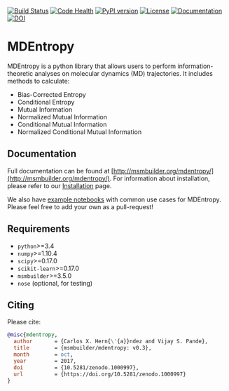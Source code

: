 [![Build Status](https://travis-ci.org/msmbuilder/mdentropy.svg?branch=master)](https://travis-ci.org/msmbuilder/mdentropy)
[![Code Health](https://landscape.io/github/msmbuilder/mdentropy/master/landscape.svg?style=flat)](https://landscape.io/github/msmbuilder/mdentropy/master)
[![PyPI version](https://badge.fury.io/py/mdentropy.svg)](http://badge.fury.io/py/mdentropy)
[![License](https://img.shields.io/badge/license-MIT-red.svg?style=flat)](https://opensource.org/licenses/MIT)
[![Documentation](https://img.shields.io/badge/docs-latest-blue.svg?style=flat)](http://msmbuilder.org/mdentropy/)
[![DOI](https://zenodo.org/badge/DOI/10.5281/zenodo.1000997.svg)](https://doi.org/10.5281/zenodo.1000997)


MDEntropy
=========

MDEntropy is a python library that allows users to perform information-theoretic
analyses on molecular dynamics (MD) trajectories. It includes methods to
calculate:

+ Bias-Corrected Entropy
+ Conditional Entropy
+ Mutual Information
+ Normalized Mutual Information
+ Conditional Mutual Information
+ Normalized Conditional Mutual Information


## Documentation

Full documentation can be found at [http://msmbuilder.org/mdentropy/](http://msmbuilder.org/mdentropy/).
For information about installation, please refer to our [Installation](http://msmbuilder.org/mdentropy/0.3.0/installation.html) page.

We also have [example notebooks](http://msmbuilder.org/mdentropy/0.3.0/examples/index.html) with common use cases for MDEntropy.
Please feel free to add your own as a pull-request!

## Requirements

+ `python`>=3.4
+ `numpy`>=1.10.4
+ `scipy`>=0.17.0
+ `scikit-learn`>=0.17.0
+ `msmbuilder`>=3.5.0
+ `nose` (optional, for testing)

## Citing

Please cite:

```bibtex
@misc{mdentropy,
  author       = {Carlos X. Hern{\'{a}}ndez and Vijay S. Pande},
  title        = {msmbuilder/mdentropy: v0.3},
  month        = oct,
  year         = 2017,
  doi          = {10.5281/zenodo.1000997},
  url          = {https://doi.org/10.5281/zenodo.1000997}
}
```
